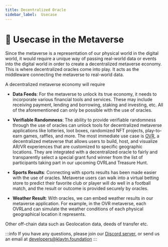 ```yaml
---
title: Decentralized Oracle
sidebar_label:  Usecase
---
```


# 🎯 Usecase in the Metaverse <a id="Decentralized Oracle Usecase"></a>

Since the metaverse is a representation of our physical world in the digital world, it would require a unique way of passing real-world data or events into the digital world in order to create a decentralized metaverse economy. This is where decentralized oracles come into play. It acts as the middleware connecting the metaverse to real-world data.

A decentralized metaverse economy will require

* **Data Feeds**: For the metaverse to unlock its true economy, it needs to incorporate various financial tools and services. These may include receiving payment, lending and borrowing, staking and investing,  etc. All of the aforementioned can only be possible with the use of oracles.

* **Verifiable Randomness**: The ability to provide verifiable randomness through the use of oracles can unlock tools for decentralized metaverse applications like lotteries, loot boxes, randomized NFT projects, play-to-earn games, raffles, and more. The most immediate use case is [OVR](https://www.overthereality.ai/blog/ovr-using-chainlink-to-connect-the-metaverse-to-real-world-data-and-events/), a decentralized metaverse that allows users to build, host, and visualize AR/VR experiences that are customized to specific geographic locations. They are integrated with a decentralized oracle to fairly and transparently select a special grant fund winner from the list of participants taking part in our upcoming OVRLand Treasure Hunt.

* **Sports Results**: Connecting with sports results has been made easier with the use of oracles. Metaverse users can walk into a virtual betting store to predict their favorite club or player will do well in a football match, and the result or outcome is provided securely by oracles.

* **Weather Result**: With oracles, we can embed weather results in our metaverse application. For example, in the OVR metaverse, each OVRLand can simulate the weather conditions of each physical geographical location it represents.

Other off-chain data such as Geolocation data, deeds of transfer etc.

:::info
If you have any questions, please join our [Discord server](https://discord.io/KlaytnOfficial), or send us an email at developers@klaytn.foundation
:::